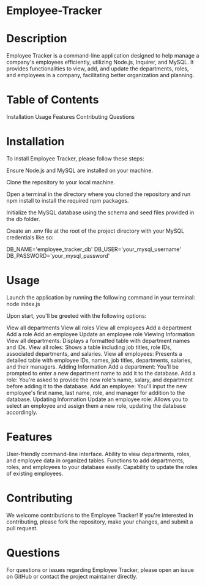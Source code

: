 # Employee-Tracker

# Description

Employee Tracker is a command-line application designed to help manage a company's employees efficiently, utilizing Node.js, Inquirer, and MySQL. It provides functionalities to view, add, and update the departments, roles, and employees in a company, facilitating better organization and planning.

# Table of Contents

Installation
Usage
Features
Contributing
Questions


# Installation

To install Employee Tracker, please follow these steps:

Ensure Node.js and MySQL are installed on your machine.

Clone the repository to your local machine.

Open a terminal in the directory where you cloned the repository and run npm install to install the required npm packages.

Initialize the MySQL database using the schema and seed files provided in the db folder.

Create an .env file at the root of the project directory with your MySQL credentials like so:

DB_NAME='employee_tracker_db'
DB_USER='your_mysql_username'
DB_PASSWORD='your_mysql_password'

# Usage

Launch the application by running the following command in your terminal: node index.js

Upon start, you'll be greeted with the following options:

View all departments
View all roles
View all employees
Add a department
Add a role
Add an employee
Update an employee role
Viewing Information
View all departments: Displays a formatted table with department names and IDs.
View all roles: Shows a table including job titles, role IDs, associated departments, and salaries.
View all employees: Presents a detailed table with employee IDs, names, job titles, departments, salaries, and their managers.
Adding Information
Add a department: You'll be prompted to enter a new department name to add it to the database.
Add a role: You're asked to provide the new role's name, salary, and department before adding it to the database.
Add an employee: You'll input the new employee's first name, last name, role, and manager for addition to the database.
Updating Information
Update an employee role: Allows you to select an employee and assign them a new role, updating the database accordingly.

# Features

User-friendly command-line interface.
Ability to view departments, roles, and employee data in organized tables.
Functions to add departments, roles, and employees to your database easily.
Capability to update the roles of existing employees.

# Contributing

We welcome contributions to the Employee Tracker! If you're interested in contributing, please fork the repository, make your changes, and submit a pull request.

# Questions

For questions or issues regarding Employee Tracker, please open an issue on GitHub or contact the project maintainer directly.